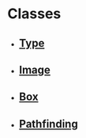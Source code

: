 # **<a name="classes" />Classes**

- ## [Type](./type.md)
- ## [Image](./image.md)
- ## [Box](./box.md)
- ## [Pathfinding](./pathfinding.md)